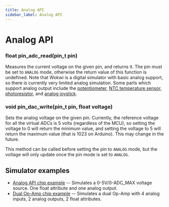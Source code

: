 ```yaml
---
title: Analog API
sidebar_label: Analog API
---
```


# Analog API

### float pin_adc_read(pin_t pin)

Measures the current voltage on the given pin, and returns it. The pin must be set to `ANALOG` mode, otherwise the return value of this function is undefined. Note that Wokwi is a digital simulator with basic analog support, so there is currently very limited analog simulation. Some parts which support analog output include the [potentiometer](../parts/wokwi-slide-potentiometer), [NTC temperature sensor](../parts/wokwi-ntc-temperature-sensor), [photoresistor](../parts/wokwi-photoresistor-sensor), and [analog joystick](../parts/wokwi-analog-joystick).

### void pin_dac_write(pin_t pin, float voltage)

Sets the analog voltage on the given pin. Currently, the reference voltage for all the virtual ADCs is 5 volts (regardless of the MCU), so setting the voltage to 0 will return the minimum value, and setting the voltage to 5 will return the maximum value (that is 1023 on Arduino). This may change in the future.

This method can be called before setting the pin to `ANALOG` mode, but the voltage will only update once the pin mode is set to `ANALOG`.

## Simulator examples

- [Analog API chip example](https://wokwi.com/projects/330112801381024338) -- Simulates a 0-5V/0-ADC_MAX voltage source. One float attribute and one analog output.
- [Dual Op-Amp chip example](https://wokwi.com/projects/409320061010147329) -- Simulates a dual Op-Amp with 4 analog inputs, 2 analog outputs, 2 float attributes.
